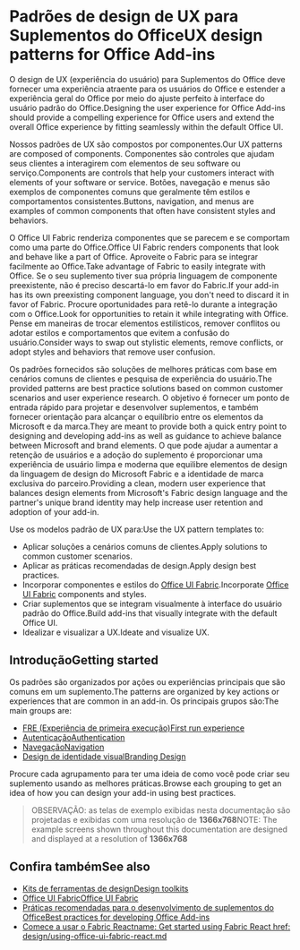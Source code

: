 # <a name="ux-design-patterns-for-office-add-ins"></a><span data-ttu-id="e0242-101">Padrões de design de UX para Suplementos do Office</span><span class="sxs-lookup"><span data-stu-id="e0242-101">UX design patterns for Office Add-ins</span></span>

<span data-ttu-id="e0242-102">O design de UX (experiência do usuário) para Suplementos do Office deve fornecer uma experiência atraente para os usuários do Office e estender a experiência geral do Office por meio do ajuste perfeito à interface do usuário padrão do Office.</span><span class="sxs-lookup"><span data-stu-id="e0242-102">Designing the user experience for Office Add-ins should provide a compelling experience for Office users and extend the overall Office experience by fitting seamlessly within the default Office UI.</span></span>  

<span data-ttu-id="e0242-103">Nossos padrões de UX são compostos por componentes.</span><span class="sxs-lookup"><span data-stu-id="e0242-103">Our UX patterns are composed of components.</span></span> <span data-ttu-id="e0242-104">Componentes são controles que ajudam seus clientes a interagirem com elementos de seu software ou serviço.</span><span class="sxs-lookup"><span data-stu-id="e0242-104">Components are controls that help your customers interact with elements of your software or service.</span></span> <span data-ttu-id="e0242-105">Botões, navegação e menus são exemplos de componentes comuns que geralmente têm estilos e comportamentos consistentes.</span><span class="sxs-lookup"><span data-stu-id="e0242-105">Buttons, navigation, and menus are examples of common components that often have consistent styles and behaviors.</span></span>

<span data-ttu-id="e0242-106">O Office UI Fabric renderiza componentes que se parecem e se comportam como uma parte do Office.</span><span class="sxs-lookup"><span data-stu-id="e0242-106">Office UI Fabric renders components that look and behave like a part of Office.</span></span> <span data-ttu-id="e0242-107">Aproveite o Fabric para se integrar facilmente ao Office.</span><span class="sxs-lookup"><span data-stu-id="e0242-107">Take advantage of Fabric to easily integrate with Office.</span></span> <span data-ttu-id="e0242-108">Se o seu suplemento tiver sua própria linguagem de componente preexistente, não é preciso descartá-lo em favor do Fabric.</span><span class="sxs-lookup"><span data-stu-id="e0242-108">If your add-in has its own preexisting component language, you don't need to discard it in favor of Fabric.</span></span> <span data-ttu-id="e0242-109">Procure oportunidades para retê-lo durante a integração com o Office.</span><span class="sxs-lookup"><span data-stu-id="e0242-109">Look for opportunities to retain it while integrating with Office.</span></span> <span data-ttu-id="e0242-110">Pense em maneiras de trocar elementos estilísticos, remover conflitos ou adotar estilos e comportamentos que evitem a confusão do usuário.</span><span class="sxs-lookup"><span data-stu-id="e0242-110">Consider ways to swap out stylistic elements, remove conflicts, or adopt styles and behaviors that remove user confusion.</span></span>

<span data-ttu-id="e0242-111">Os padrões fornecidos são soluções de melhores práticas com base em cenários comuns de clientes e pesquisa de experiência do usuário.</span><span class="sxs-lookup"><span data-stu-id="e0242-111">The provided patterns are best practice solutions based on common customer scenarios and user experience research.</span></span> <span data-ttu-id="e0242-112">O objetivo é fornecer um ponto de entrada rápido para projetar e desenvolver suplementos, e também fornecer orientação para alcançar o equilíbrio entre os elementos da Microsoft e da marca.</span><span class="sxs-lookup"><span data-stu-id="e0242-112">They are meant to provide both a quick entry point to designing and developing add-ins as well as guidance to achieve balance between Microsoft and brand elements.</span></span> <span data-ttu-id="e0242-113">O que pode ajudar a aumentar a retenção de usuários e a adoção do suplemento é proporcionar uma experiência de usuário limpa e moderna que equilibre elementos de design da linguagem de design do Microsoft Fabric e a identidade de marca exclusiva do parceiro.</span><span class="sxs-lookup"><span data-stu-id="e0242-113">Providing a clean, modern user experience that balances design elements from Microsoft's Fabric design language and the partner's unique brand identity may help increase user retention and adoption of your add-in.</span></span>

<span data-ttu-id="e0242-114">Use os modelos padrão de UX para:</span><span class="sxs-lookup"><span data-stu-id="e0242-114">Use the UX pattern templates to:</span></span>

* <span data-ttu-id="e0242-115">Aplicar soluções a cenários comuns de clientes.</span><span class="sxs-lookup"><span data-stu-id="e0242-115">Apply solutions to common customer scenarios.</span></span>
* <span data-ttu-id="e0242-116">Aplicar as práticas recomendadas de design.</span><span class="sxs-lookup"><span data-stu-id="e0242-116">Apply design best practices.</span></span>
* <span data-ttu-id="e0242-117">Incorporar componentes e estilos do [Office UI Fabric](https://developer.microsoft.com/en-us/fabric#/get-started).</span><span class="sxs-lookup"><span data-stu-id="e0242-117">Incorporate [Office UI Fabric](https://developer.microsoft.com/en-us/fabric#/get-started) components and styles.</span></span>
* <span data-ttu-id="e0242-118">Criar suplementos que se integram visualmente à interface do usuário padrão do Office.</span><span class="sxs-lookup"><span data-stu-id="e0242-118">Build add-ins that visually integrate with the default Office UI.</span></span>
* <span data-ttu-id="e0242-119">Idealizar e visualizar a UX.</span><span class="sxs-lookup"><span data-stu-id="e0242-119">Ideate and visualize UX.</span></span>


## <a name="getting-started"></a><span data-ttu-id="e0242-120">Introdução</span><span class="sxs-lookup"><span data-stu-id="e0242-120">Getting started</span></span>

<span data-ttu-id="e0242-121">Os padrões são organizados por ações ou experiências principais que são comuns em um suplemento.</span><span class="sxs-lookup"><span data-stu-id="e0242-121">The patterns are organized by key actions or experiences that are common in an add-in.</span></span> <span data-ttu-id="e0242-122">Os principais grupos são:</span><span class="sxs-lookup"><span data-stu-id="e0242-122">The main groups are:</span></span>

* [<span data-ttu-id="e0242-123">FRE (Experiência de primeira execução)</span><span class="sxs-lookup"><span data-stu-id="e0242-123">First run experience</span></span>](../design/first-run-experience-patterns.md)
* [<span data-ttu-id="e0242-124">Autenticação</span><span class="sxs-lookup"><span data-stu-id="e0242-124">Authentication</span></span>](../design/authentication-patterns.md)
* [<span data-ttu-id="e0242-125">Navegação</span><span class="sxs-lookup"><span data-stu-id="e0242-125">Navigation</span></span>](../design/navigation-patterns.md)
* [<span data-ttu-id="e0242-126">Design de identidade visual</span><span class="sxs-lookup"><span data-stu-id="e0242-126">Branding Design</span></span>](../design/branding-patterns.md)

<span data-ttu-id="e0242-127">Procure cada agrupamento para ter uma ideia de como você pode criar seu suplemento usando as melhores práticas.</span><span class="sxs-lookup"><span data-stu-id="e0242-127">Browse each grouping to get an idea of how you can design your add-in using best practices.</span></span>



><span data-ttu-id="e0242-128">OBSERVAÇÃO: as telas de exemplo exibidas nesta documentação são projetadas e exibidas com uma resolução de **1366x768**</span><span class="sxs-lookup"><span data-stu-id="e0242-128">NOTE: The example screens shown throughout this documentation are designed and displayed at a resolution of **1366x768**</span></span>




## <a name="see-also"></a><span data-ttu-id="e0242-129">Confira também</span><span class="sxs-lookup"><span data-stu-id="e0242-129">See also</span></span>
* [<span data-ttu-id="e0242-130">Kits de ferramentas de design</span><span class="sxs-lookup"><span data-stu-id="e0242-130">Design toolkits</span></span>](design-toolkits.md)
* [<span data-ttu-id="e0242-131">Office UI Fabric</span><span class="sxs-lookup"><span data-stu-id="e0242-131">Office UI Fabric</span></span>](https://developer.microsoft.com/en-us/fabric)
* [<span data-ttu-id="e0242-132">Práticas recomendadas para o desenvolvimento de suplementos do Office</span><span class="sxs-lookup"><span data-stu-id="e0242-132">Best practices for developing Office Add-ins</span></span>](https://docs.microsoft.com/en-us/office/dev/add-ins/concepts/add-in-development-best-practices)
* [<span data-ttu-id="e0242-133">Comece a usar o Fabric React</span><span class="sxs-lookup"><span data-stu-id="e0242-133">name: Get started using Fabric React href: design/using-office-ui-fabric-react.md</span></span>](https://docs.microsoft.com/en-us/office/dev/add-ins/design/using-office-ui-fabric-react)
